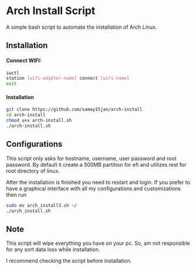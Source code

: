 
# Arch Install Script

A simple bash script to automate the installation of Arch Linux.

## Installation

#### Connect WIFI:
```bash
iwctl
station [wifi-adaptor-name] connect [wifi-name]
exit
```
#### Installation
```bash
git clone https://github.com/samay15jan/arch-install
cd arch-install
chmod u+x arch-install.sh
./arch-install.sh
```


## Configurations

This script only asks for hostname, username, user password and root password. By default it create a 500MB partition for efi and utilizes rest for root directory of linux. 

After the installation is finished you need to  restart and login. If you prefer to have a graphical interface with all my configurations and customizations then run
```bash
sudo mv arch_install3.sh ~/
./arch_install.sh
```

## Note 

This script will wipe everything you have on your pc. So, am not responsible for any sort data loss while installation. 

I recommend checking the script before installation.
